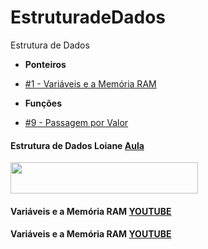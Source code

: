 # EstruturadeDados
 Estrutura de Dados
 - **Ponteiros**
  - [#1 - Variáveis e a Memória RAM](https://github.com/GersonESS/EstruturadeDados/blob/main/variaveis-e-memoria/codes/variaveis-e-memoria.c)

 - **Funções**
  - [#9 - Passagem por Valor](https://github.com/xavecoding/dominando-estruturas-de-dados-1/tree/main/funcoes)
#### Estrutura de Dados Loiane [Aula ](https://www.youtube.com/watch?v=N3K8PjFOhy4&list=PLGxZ4Rq3BOBrgumpzz-l8kFMw2DLERdxi&index=1)

</td>
<td><a href="https:/github.com//GersonESantos/" target="_blank"><img src="https://github.com/GersonESantos/EstruturadeDados/blob/main/variaveis-e-memoria/Pasted%20image%2020240613201513.png?raw=true" width="300px" height="50px"/></a>
</td>


#### Variáveis e a Memória RAM [YOUTUBE ](https://www.youtube.com/watch?v=ucupombJuUM&list=PL3ZslI15yo2r-gHJtjORRMRKMSNRpf7u5&index=1)

#### Variáveis e a Memória RAM [YOUTUBE ](https://www.youtube.com/watch?v=ucupombJuUM&list=PL3ZslI15yo2r-gHJtjORRMRKMSNRpf7u5&index=2)
